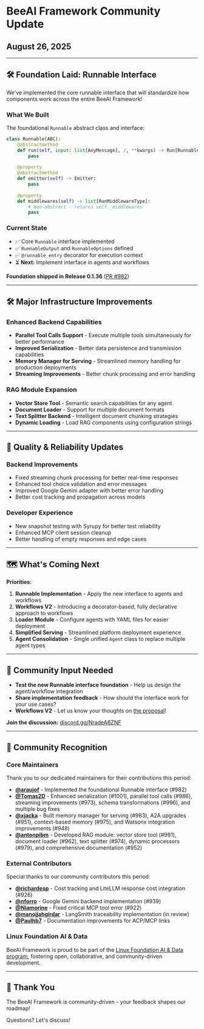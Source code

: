 # BeeAI Framework Community Update

## August 26, 2025

---

## 🛠️ Foundation Laid: Runnable Interface

We've implemented the core runnable interface that will standardize how components work across the entire BeeAI Framework!

### What We Built

The foundational `Runnable` abstract class and interface:

```python
class Runnable(ABC):
    @abstractmethod
    def run(self, input: list[AnyMessage], /, **kwargs) -> Run[RunnableOutput]:
        pass
    
    @property
    @abstractmethod
    def emitter(self) -> Emitter:
        pass
        
    @property
    def middlewares(self) -> list[RunMiddlewareType]:
        # Non-abstract - returns self._middlewares
        pass
```

### Current State

- ✅ Core `Runnable` interface implemented
- ✅ `RunnableOutput` and `RunnableOptions` defined
- ✅ `@runnable_entry` decorator for execution context
- ⏳ **Next:** Implement interface in agents and workflows

**Foundation shipped in Release 0.1.36** ([PR #982](https://github.com/i-am-bee/beeai-framework/pull/982))

---

## 🛠️ Major Infrastructure Improvements

### Enhanced Backend Capabilities
- **Parallel Tool Calls Support** - Execute multiple tools simultaneously for better performance
- **Improved Serialization** - Better data persistence and transmission capabilities  
- **Memory Manager for Serving** - Streamlined memory handling for production deployments
- **Streaming Improvements** - Better chunk processing and error handling

### RAG Module Expansion
- **Vector Store Tool** - Semantic search capabilities for any agent
- **Document Loader** - Support for multiple document formats
- **Text Splitter Backend** - Intelligent document chunking strategies
- **Dynamic Loading** - Load RAG components using configuration strings

---

## 🔧 Quality & Reliability Updates

### Backend Improvements
- Fixed streaming chunk processing for better real-time responses
- Enhanced tool choice validation and error messages
- Improved Google Gemini adapter with better error handling
- Better cost tracking and propagation across models

### Developer Experience
- New snapshot testing with Syrupy for better test reliability
- Enhanced MCP client session cleanup
- Better handling of empty responses and edge cases

---

## 🗺️ What's Coming Next

**Priorities:**
1. **Runnable Implementation** - Apply the new interface to agents and workflows
2. **Workflows V2** - Introducing a decorator-based, fully declarative approach to workflows
3. **Loader Module** - Configure agents with YAML files for easier deployment
4. **Simplified Serving** - Streamlined platform deployment experience
5. **Agent Consolidation** - Single unified `Agent` class to replace multiple agent types

---

## 💬 Community Input Needed

- **Test the new Runnable interface foundation** - Help us design the agent/workflow integration
- **Share implementation feedback** - How should the interface work for your use cases?
- **Workflows V2** - Let us know your thoughts on [the proposal](https://github.com/i-am-bee/beeai-framework/discussions/1005)!

**Join the discussion:** [discord.gg/NradeA6ZNF](https://discord.gg/NradeA6ZNF)

---

## 🙏 Community Recognition

### Core Maintainers
Thank you to our dedicated maintainers for their contributions this period:
- **[@araujof](https://github.com/araujof)** - Implemented the foundational Runnable interface (#982)
- **[@Tomas2D](https://github.com/Tomas2D)** - Enhanced serialization (#1001), parallel tool calls (#986), streaming improvements (#973), schema transformations (#996), and multiple bug fixes
- **[@xjacka](https://github.com/xjacka)** - Built memory manager for serving (#983), A2A upgrades (#951), context-based memory (#975), and Watsonx integration improvements (#948)
- **[@antonpibm](https://github.com/antonpibm)** - Developed RAG module: vector store tool (#991), document loader (#962), text splitter (#974), dynamic processors (#979), and comprehensive documentation (#952)

### External Contributors
Special thanks to our community contributors this period:
- **[@richardesp](https://github.com/richardesp)** - Cost tracking and LiteLLM response cost integration (#926)
- **[@nforro](https://github.com/nforro)** - Google Gemini backend implementation (#939)
- **[@Niamorine](https://github.com/Niamorine)** - Fixed critical MCP tool error (#922)
- **[@manojjahgirdar](https://github.com/manojjahgirdar)** - LangSmith traceability implementation (in review)
- **[@Paulhb7](https://github.com/Paulhb7)** - Documentation improvements for ACP/MCP links

### Linux Foundation AI & Data
BeeAI Framework is proud to be part of the [Linux Foundation AI & Data program](https://lfaidata.foundation/projects/), fostering open, collaborative, and community-driven development.

---

## 🙏 Thank You

The BeeAI Framework is community-driven - your feedback shapes our roadmap!

Questions? Let's discuss!
